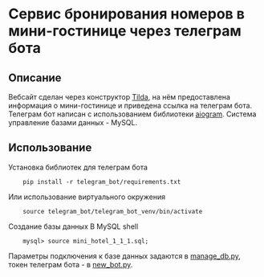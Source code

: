 # Сервис бронирования номеров в мини-гостинице через телеграм бота

## Описание
Вебсайт сделан через конструктор [Tilda](https://tilda.cc/), на нём предоставлена информация о мини-гостинице и приведена ссылка на телеграм бота. Телеграм бот написан с использованием библиотеки [aiogram](https://github.com/aiogram/aiogram). Система управление базами данных - MySQL.


## Использование
Установка библиотек для телеграм бота

        pip install -r telegram_bot/requirements.txt

Или использование виртуального окружения

        source telegram_bot/telegram_bot_venv/bin/activate

Создание базы данных
В MySQL shell

        mysql> source mini_hotel_1_1_1.sql;



Параметры подключения к базе данных задаются в [manage_db.py](telegram_bot/manage_db.py), токен телеграм бота - в [new_bot.py](telegram_bot/manage_db.py).
